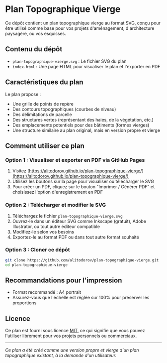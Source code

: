 # Plan Topographique Vierge

Ce dépôt contient un plan topographique vierge au format SVG, conçu pour être utilisé comme base pour vos projets d'aménagement, d'architecture paysagère, ou vos esquisses.

## Contenu du dépôt

- `plan-topographique-vierge.svg` : Le fichier SVG du plan
- `index.html` : Une page HTML pour visualiser le plan et l'exporter en PDF

## Caractéristiques du plan

Le plan propose :
- Une grille de points de repère
- Des contours topographiques (courbes de niveau)
- Des délimitations de parcelle
- Des structures vertes (représentant des haies, de la végétation, etc.)
- Des emplacements potentiels pour des bâtiments (formes vierges)
- Une structure similaire au plan original, mais en version propre et vierge

## Comment utiliser ce plan

### Option 1 : Visualiser et exporter en PDF via GitHub Pages

1. Visitez [https://alitodorov.github.io/plan-topographique-vierge/](https://alitodorov.github.io/plan-topographique-vierge/)
2. Utilisez les boutons sur la page pour visualiser ou télécharger le SVG
3. Pour créer un PDF, cliquez sur le bouton "Imprimer / Générer PDF" et choisissez l'option d'enregistrement en PDF

### Option 2 : Télécharger et modifier le SVG

1. Téléchargez le fichier `plan-topographique-vierge.svg`
2. Ouvrez-le dans un éditeur SVG comme Inkscape (gratuit), Adobe Illustrator, ou tout autre éditeur compatible
3. Modifiez-le selon vos besoins
4. Exportez-le au format PDF ou dans tout autre format souhaité

### Option 3 : Cloner ce dépôt

```bash
git clone https://github.com/alitodorov/plan-topographique-vierge.git
cd plan-topographique-vierge
```

## Recommandations pour l'impression

- Format recommandé : A4 portrait
- Assurez-vous que l'échelle est réglée sur 100% pour préserver les proportions

## Licence

Ce plan est fourni sous licence [MIT](LICENSE), ce qui signifie que vous pouvez l'utiliser librement pour vos projets personnels ou commerciaux.

---

*Ce plan a été créé comme une version propre et vierge d'un plan topographique existant, à la demande d'un utilisateur.*
